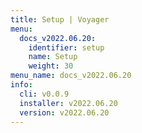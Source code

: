 ```yaml
---
title: Setup | Voyager
menu:
  docs_v2022.06.20:
    identifier: setup
    name: Setup
    weight: 30
menu_name: docs_v2022.06.20
info:
  cli: v0.0.9
  installer: v2022.06.20
  version: v2022.06.20
---
```


